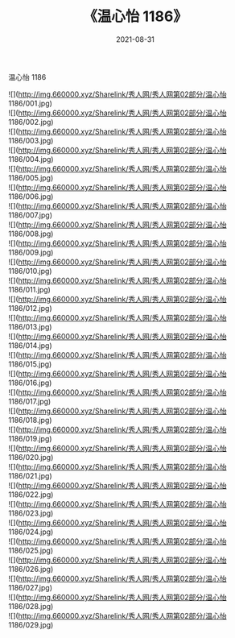 ﻿---
layout: post
title:  《温心怡 1186》
date:   2021-08-31
img: http://img.660000.xyz/Sharelink/秀人网/秀人网第02部分/温心怡 1186/000.jpg
categories: [美女, 清纯, 唯美]
---

温心怡 1186

  ![](http://img.660000.xyz/Sharelink/秀人网/秀人网第02部分/温心怡 1186/001.jpg) <br> ![](http://img.660000.xyz/Sharelink/秀人网/秀人网第02部分/温心怡 1186/002.jpg) <br> ![](http://img.660000.xyz/Sharelink/秀人网/秀人网第02部分/温心怡 1186/003.jpg) <br> ![](http://img.660000.xyz/Sharelink/秀人网/秀人网第02部分/温心怡 1186/004.jpg) <br> ![](http://img.660000.xyz/Sharelink/秀人网/秀人网第02部分/温心怡 1186/005.jpg) <br> ![](http://img.660000.xyz/Sharelink/秀人网/秀人网第02部分/温心怡 1186/006.jpg) <br> ![](http://img.660000.xyz/Sharelink/秀人网/秀人网第02部分/温心怡 1186/007.jpg) <br> ![](http://img.660000.xyz/Sharelink/秀人网/秀人网第02部分/温心怡 1186/008.jpg) <br> ![](http://img.660000.xyz/Sharelink/秀人网/秀人网第02部分/温心怡 1186/009.jpg) <br> ![](http://img.660000.xyz/Sharelink/秀人网/秀人网第02部分/温心怡 1186/010.jpg) <br> ![](http://img.660000.xyz/Sharelink/秀人网/秀人网第02部分/温心怡 1186/011.jpg) <br> ![](http://img.660000.xyz/Sharelink/秀人网/秀人网第02部分/温心怡 1186/012.jpg) <br> ![](http://img.660000.xyz/Sharelink/秀人网/秀人网第02部分/温心怡 1186/013.jpg) <br> ![](http://img.660000.xyz/Sharelink/秀人网/秀人网第02部分/温心怡 1186/014.jpg) <br> ![](http://img.660000.xyz/Sharelink/秀人网/秀人网第02部分/温心怡 1186/015.jpg) <br> ![](http://img.660000.xyz/Sharelink/秀人网/秀人网第02部分/温心怡 1186/016.jpg) <br> ![](http://img.660000.xyz/Sharelink/秀人网/秀人网第02部分/温心怡 1186/017.jpg) <br> ![](http://img.660000.xyz/Sharelink/秀人网/秀人网第02部分/温心怡 1186/018.jpg) <br> ![](http://img.660000.xyz/Sharelink/秀人网/秀人网第02部分/温心怡 1186/019.jpg) <br> ![](http://img.660000.xyz/Sharelink/秀人网/秀人网第02部分/温心怡 1186/020.jpg) <br> ![](http://img.660000.xyz/Sharelink/秀人网/秀人网第02部分/温心怡 1186/021.jpg) <br> ![](http://img.660000.xyz/Sharelink/秀人网/秀人网第02部分/温心怡 1186/022.jpg) <br> ![](http://img.660000.xyz/Sharelink/秀人网/秀人网第02部分/温心怡 1186/023.jpg) <br> ![](http://img.660000.xyz/Sharelink/秀人网/秀人网第02部分/温心怡 1186/024.jpg) <br> ![](http://img.660000.xyz/Sharelink/秀人网/秀人网第02部分/温心怡 1186/025.jpg) <br> ![](http://img.660000.xyz/Sharelink/秀人网/秀人网第02部分/温心怡 1186/026.jpg) <br> ![](http://img.660000.xyz/Sharelink/秀人网/秀人网第02部分/温心怡 1186/027.jpg) <br> ![](http://img.660000.xyz/Sharelink/秀人网/秀人网第02部分/温心怡 1186/028.jpg) <br> ![](http://img.660000.xyz/Sharelink/秀人网/秀人网第02部分/温心怡 1186/029.jpg) <br>